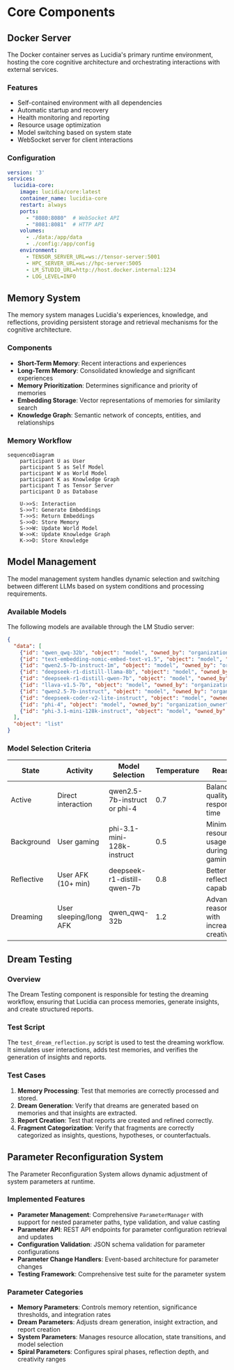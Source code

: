 # Core Components

## Docker Server

The Docker container serves as Lucidia's primary runtime environment, hosting the core cognitive architecture and orchestrating interactions with external services.

### Features

- Self-contained environment with all dependencies
- Automatic startup and recovery
- Health monitoring and reporting
- Resource usage optimization
- Model switching based on system state
- WebSocket server for client interactions

### Configuration

```yaml
version: '3'
services:
  lucidia-core:
    image: lucidia/core:latest
    container_name: lucidia-core
    restart: always
    ports:
      - "8080:8080"  # WebSocket API
      - "8081:8081"  # HTTP API
    volumes:
      - ./data:/app/data
      - ./config:/app/config
    environment:
      - TENSOR_SERVER_URL=ws://tensor-server:5001
      - HPC_SERVER_URL=ws://hpc-server:5005
      - LM_STUDIO_URL=http://host.docker.internal:1234
      - LOG_LEVEL=INFO
```

## Memory System

The memory system manages Lucidia's experiences, knowledge, and reflections, providing persistent storage and retrieval mechanisms for the cognitive architecture.

### Components

- **Short-Term Memory**: Recent interactions and experiences
- **Long-Term Memory**: Consolidated knowledge and significant experiences
- **Memory Prioritization**: Determines significance and priority of memories
- **Embedding Storage**: Vector representations of memories for similarity search
- **Knowledge Graph**: Semantic network of concepts, entities, and relationships

### Memory Workflow

```mermaid
sequenceDiagram
    participant U as User
    participant S as Self Model
    participant W as World Model
    participant K as Knowledge Graph
    participant T as Tensor Server
    participant D as Database
    
    U->>S: Interaction
    S->>T: Generate Embeddings
    T->>S: Return Embeddings
    S->>D: Store Memory
    S->>W: Update World Model
    W->>K: Update Knowledge Graph
    K->>D: Store Knowledge
```

## Model Management

The model management system handles dynamic selection and switching between different LLMs based on system conditions and processing requirements.

### Available Models

The following models are available through the LM Studio server:

```json
{
  "data": [
    {"id": "qwen_qwq-32b", "object": "model", "owned_by": "organization_owner"},
    {"id": "text-embedding-nomic-embed-text-v1.5", "object": "model", "owned_by": "organization_owner"},
    {"id": "qwen2.5-7b-instruct-1m", "object": "model", "owned_by": "organization_owner"},
    {"id": "deepseek-r1-distill-llama-8b", "object": "model", "owned_by": "organization_owner"},
    {"id": "deepseek-r1-distill-qwen-7b", "object": "model", "owned_by": "organization_owner"},
    {"id": "llava-v1.5-7b", "object": "model", "owned_by": "organization_owner"},
    {"id": "qwen2.5-7b-instruct", "object": "model", "owned_by": "organization_owner"},
    {"id": "deepseek-coder-v2-lite-instruct", "object": "model", "owned_by": "organization_owner"},
    {"id": "phi-4", "object": "model", "owned_by": "organization_owner"},
    {"id": "phi-3.1-mini-128k-instruct", "object": "model", "owned_by": "organization_owner"}
  ],
  "object": "list"
}
```

### Model Selection Criteria

| State | Activity | Model Selection | Temperature | Reason |
|-------|----------|----------------|------------|--------|
| Active | Direct interaction | qwen2.5-7b-instruct or phi-4 | 0.7 | Balance of quality and response time |
| Background | User gaming | phi-3.1-mini-128k-instruct | 0.5 | Minimal resource usage during gaming |
| Reflective | User AFK (10+ min) | deepseek-r1-distill-qwen-7b | 0.8 | Better reflection capabilities |
| Dreaming | User sleeping/long AFK | qwen_qwq-32b | 1.2 | Advanced reasoning with increased creativity |

## Dream Testing

### Overview

The Dream Testing component is responsible for testing the dreaming workflow, ensuring that Lucidia can process memories, generate insights, and create structured reports.

### Test Script

The `test_dream_reflection.py` script is used to test the dreaming workflow. It simulates user interactions, adds test memories, and verifies the generation of insights and reports.

### Test Cases

1. **Memory Processing**: Test that memories are correctly processed and stored.
2. **Dream Generation**: Verify that dreams are generated based on memories and that insights are extracted.
3. **Report Creation**: Test that reports are created and refined correctly.
4. **Fragment Categorization**: Verify that fragments are correctly categorized as insights, questions, hypotheses, or counterfactuals.

## Parameter Reconfiguration System

The Parameter Reconfiguration System allows dynamic adjustment of system parameters at runtime.

### Implemented Features

- **Parameter Management**: Comprehensive `ParameterManager` with support for nested parameter paths, type validation, and value casting
- **Parameter API**: REST API endpoints for parameter configuration retrieval and updates
- **Configuration Validation**: JSON schema validation for parameter configurations
- **Parameter Change Handlers**: Event-based architecture for parameter changes
- **Testing Framework**: Comprehensive test suite for the parameter system

### Parameter Categories

- **Memory Parameters**: Controls memory retention, significance thresholds, and integration rates
- **Dream Parameters**: Adjusts dream generation, insight extraction, and report creation
- **System Parameters**: Manages resource allocation, state transitions, and model selection
- **Spiral Parameters**: Configures spiral phases, reflection depth, and creativity ranges